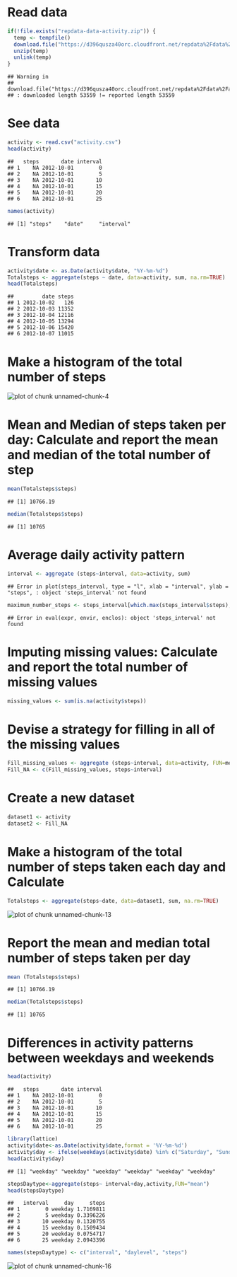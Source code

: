 
# Read data


```r
if(!file.exists("repdata-data-activity.zip")) {
  temp <- tempfile()
  download.file("https://d396qusza40orc.cloudfront.net/repdata%2Fdata%2Factivity.zip",temp)
  unzip(temp)
  unlink(temp)
}
```

```
## Warning in
## download.file("https://d396qusza40orc.cloudfront.net/repdata%2Fdata%2Factivity.zip",
## : downloaded length 53559 != reported length 53559
```

# See data


```r
activity <- read.csv("activity.csv")
head(activity)
```

```
##   steps       date interval
## 1    NA 2012-10-01        0
## 2    NA 2012-10-01        5
## 3    NA 2012-10-01       10
## 4    NA 2012-10-01       15
## 5    NA 2012-10-01       20
## 6    NA 2012-10-01       25
```

```r
names(activity)
```

```
## [1] "steps"    "date"     "interval"
```

# Transform data


```r
activity$date <- as.Date(activity$date, "%Y-%m-%d")
Totalsteps <- aggregate(steps ~ date, data=activity, sum, na.rm=TRUE)
head(Totalsteps)
```

```
##         date steps
## 1 2012-10-02   126
## 2 2012-10-03 11352
## 3 2012-10-04 12116
## 4 2012-10-05 13294
## 5 2012-10-06 15420
## 6 2012-10-07 11015
```

# Make a histogram of the total number of steps

![plot of chunk unnamed-chunk-4](figure/unnamed-chunk-4-1.png) 

# Mean and Median of steps taken per day: Calculate and report the mean and median of the total number of step


```r
mean(Totalsteps$steps)
```

```
## [1] 10766.19
```

```r
median(Totalsteps$steps)
```

```
## [1] 10765
```

# Average daily activity pattern


```r
interval <- aggregate (steps~interval, data=activity, sum) 
```


```
## Error in plot(steps_interval, type = "l", xlab = "interval", ylab = "steps", : object 'steps_interval' not found
```


```r
maximum_number_steps <- steps_interval[which.max(steps_interval$steps),1]
```

```
## Error in eval(expr, envir, enclos): object 'steps_interval' not found
```

# Imputing missing values: Calculate and report the total number of missing values


```r
missing_values <- sum(is.na(activity$steps))
```

# Devise a strategy for filling in all of the missing values



```r
Fill_missing_values <- aggregate (steps~interval, data=activity, FUN=mean)
Fill_NA <- c(Fill_missing_values, steps~interval)
```

# Create a new dataset 


```r
dataset1 <- activity
dataset2 <- Fill_NA
```


# Make a histogram of the total number of steps taken each day and Calculate 


```r
Totalsteps <- aggregate(steps~date, data=dataset1, sum, na.rm=TRUE)
```

![plot of chunk unnamed-chunk-13](figure/unnamed-chunk-13-1.png) 


# Report the mean and median total number of steps taken per day


```r
mean (Totalsteps$steps)
```

```
## [1] 10766.19
```

```r
median(Totalsteps$steps)
```

```
## [1] 10765
```


# Differences in activity patterns between weekdays and weekends


```r
head(activity)
```

```
##   steps       date interval
## 1    NA 2012-10-01        0
## 2    NA 2012-10-01        5
## 3    NA 2012-10-01       10
## 4    NA 2012-10-01       15
## 5    NA 2012-10-01       20
## 6    NA 2012-10-01       25
```

```r
library(lattice)
activity$date<-as.Date(activity$date,format = '%Y-%m-%d')
activity$day <- ifelse(weekdays(activity$date) %in% c("Saturday", "Sunday"),'weekend','weekday')
head(activity$day)
```

```
## [1] "weekday" "weekday" "weekday" "weekday" "weekday" "weekday"
```

```r
stepsDaytype<-aggregate(steps~ interval+day,activity,FUN="mean")
head(stepsDaytype)
```

```
##   interval     day     steps
## 1        0 weekday 1.7169811
## 2        5 weekday 0.3396226
## 3       10 weekday 0.1320755
## 4       15 weekday 0.1509434
## 5       20 weekday 0.0754717
## 6       25 weekday 2.0943396
```

```r
names(stepsDaytype) <- c("interval", "daylevel", "steps")
```


![plot of chunk unnamed-chunk-16](figure/unnamed-chunk-16-1.png) 
